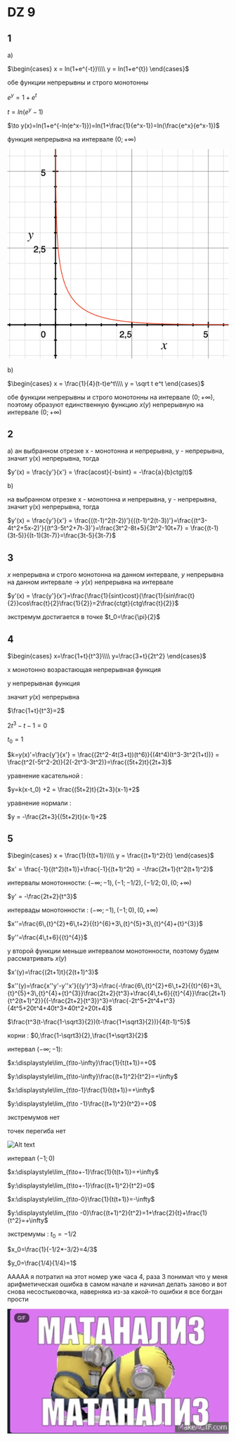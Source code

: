 <script type="text/javascript"
  src="https://cdnjs.cloudflare.com/ajax/libs/mathjax/2.7.0/MathJax.js?config=TeX-AMS_CHTML">
</script>
<script type="text/x-mathjax-config">
  MathJax.Hub.Config({
    tex2jax: {
      inlineMath: [['$','$'], ['\\(','\\)']],
      processEscapes: true},
      jax: ["input/TeX","input/MathML","input/AsciiMath","output/CommonHTML"],
      extensions: ["tex2jax.js","mml2jax.js","asciimath2jax.js","MathMenu.js","MathZoom.js","AssistiveMML.js", "[Contrib]/a11y/accessibility-menu.js"],
      TeX: {
      extensions: ["AMSmath.js","AMSsymbols.js","noErrors.js","noUndefined.js"],
      equationNumbers: {
      autoNumber: "AMS"
      }
    }
  });
</script>


# DZ 9

## 1

a)

$\begin{cases}
x = ln(1+e^{-t})\\\\
y = ln(1+e^{t})
\end{cases}$

обе функции непрерывны и строго монотонны

$e^y = 1+e^{t}$

$t=ln(e^y-1)$

$\to y(x)=ln(1+e^{-ln(e^x-1)})=ln(1+\frac{1}{e^x-1})=ln(\frac{e^x}{e^x-1})$

функция непрерывна на интервале $(0;+\infty)$

![Alt text](image-2.png)

b)

$\begin{cases}
x = \frac{1}{4}(t-t)e^t\\\\
y = \sqrt t e^t
\end{cases}$

обе функции непрерывны и строго монотонны на интервале $(0;+\infty)$, поэтому образуют единственную функцию $x(y)$ непрерывную на интервале $(0;+\infty)$

## 2

a) ан выбранном отрезке x - монотонна и непрерывна, y - непрерывна, значит y(x) непрерывна, тогда 

$y'(x) = \frac{y'}{x'} = \frac{acost}{-bsint} = -\frac{a}{b}ctg(t)$

b)

на выбранном отрезке x - монотонна и непрерывна, y - непрерывна, значит y(x) непрерывна, тогда 

$y'(x) = \frac{y'}{x'} = \frac{((t-1)^2(t-2))'}{((t-1)^2(t-3))'}=\frac{(t^3-4t^2+5x-2)'}{(t^3-5t^2+7t-3)'}=\frac{3t^2-8t+5}{3t^2-10t+7} = \frac{(t-1)(3t-5)}{(t-1)(3t-7)}=\frac{3t-5}{3t-7}$

## 3


$x$ непрерывна и строго монотонна на данном интервале, $y$ непрерывна на данном интервале $\to$ $y(x)$ непрерывна на интервале

$y'(x) = \frac{y'}{x'}=\frac{\frac{1}{sint}cost}{\frac{1}{sin\frac{t}{2}}cos\frac{t}{2}\frac{1}{2}}=2\frac{ctgt}{ctg\frac{t}{2}}$

экстремум достигается в точке $t_0=\frac{\pi}{2}$

## 4

$\begin{cases}
x=\frac{1+t}{t^3}\\\\
y=\frac{3+t}{2t^2}
\end{cases}$

х монотонно возрастающая непрерывная функция

y непрерывная функция 

значит $y(x)$ непрерывна

$\frac{1+t}{t^3}=2$

$2t^3-t-1=0$

$t_0=1$

$k=y(x)'=\frac{y'}{x'} = \frac{(2t^2-4t(3+t))(t^6)}{(4t^4)(t^3-3t^2(1+t))} = \frac{t^2(-5t^2-2t)}{2(-2t^3-3t^2)}=\frac{(5t+2)t}{2t+3}$

уравнение касательной :

$y=k(x-t_0) +2 = \frac{(5t+2)t}{2t+3}(x-1)+2$

уравнение нормали : 

$y = -\frac{2t+3}{(5t+2)t}(x-1)+2$

## 5

$\begin{cases}
x = \frac{1}{t(t+1)}\\\\
y = \frac{(t+1)^2}{t}
\end{cases}$

$x' = \frac{-1}{(t^2)(t+1)}+\frac{-1}{(t+1)^2t} = -\frac{2t+1}{t^2(t+1)^2}$

интервалы монотонности: $(-\infty;-1),(-1;-1/2),(-1/2;0),(0;+\infty)$

$y' = -\frac{2t+2}{t^3}$

интервады монотонности : $(-\infty;-1),(-1;0),(0,+\infty)$

$x''=\frac{6\,{t}^{2}+6\,t+2}{{t}^{6}+3\,{t}^{5}+3\,{t}^{4}+{t}^{3}}$

$y''=\frac{4\,t+6}{{t}^{4}}$


у второй функции меньше интервалом монотонности, поэтому будем рассматривать $x(y)$

$x'(y)=\frac{(2t+1)t}{2(t+1)^3}$

$x''(y)=\frac{x''y'-y''x'}{(y')^3}=\frac{-\frac{6\,{t}^{2}+6\,t+2}{{t}^{6}+3\,{t}^{5}+3\,{t}^{4}+{t}^{3}}\frac{2t+2}{t^3}+\frac{4\,t+6}{{t}^{4}}\frac{2t+1}{t^2(t+1)^2}}{(-\frac{2t+2}{t^3})^3}=\frac{-2t^5+2t^4+t^3}{4t^5+20t^4+40t^3+40t^2+20t+4}$

$\frac{t^3(t-\frac{1-\sqrt3}{2})(t-\frac{1+\sqrt3}{2})}{4(t-1)^5}$

корни : $0,\frac{1-\sqrt3}{2},\frac{1+\sqrt3}{2}$

интервал $(-\infty;-1)$:

$x:\displaystyle\lim_{t\to-\infty}\frac{1}{t(t+1)}=+0$

$y:\displaystyle\lim_{t\to-\infty}\frac{(t+1)^2}{t^2}=+\infty$

$x:\displaystyle\lim_{t\to-1}\frac{1}{t(t+1)}=+\infty$

$y:\displaystyle\lim_{t\to -1}\frac{(t+1)^2}{t^2}=+0$

экстремумов нет

точек перегиба нет

![Alt text](image-4.png)

 интервал $(-1;0)$


$x:\displaystyle\lim_{t\to+-1}\frac{1}{t(t+1)}=+\infty$

$y:\displaystyle\lim_{t\to+-1}\frac{(t+1)^2}{t^2}=0$

$x:\displaystyle\lim_{t\to-0}\frac{1}{t(t+1)}=-\infty$

$y:\displaystyle\lim_{t\to -0}\frac{(t+1)^2}{t^2}=1+\frac{2}{t}+\frac{1}{t^2}=+\infty$

экстремумы : $t_0=-1/2$

$x_0=\frac{1}{-1/2*-3/2}=4/3$

$y_0=\frac{1/4}{1/4}=1$

ААААА я потратил на этот номер уже часа 4, раза 3 понимал что у меня арифметическая ошибка в самом начале  и начинал делать заново и вот снова несостыковочка, наверняка из-за какой-то ошибки я все богдан прости

![Alt text](image-5.png)